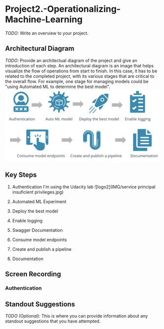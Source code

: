# Project2.-Operationalizing-Machine-Learning

*TODO:* Write an overview to your project.

## Architectural Diagram
*TODO*: Provide an architectual diagram of the project and give an introduction of each step. An architectural diagram is an image that helps visualize the flow of operations from start to finish. In this case, it has to be related to the completed project, with its various stages that are critical to the overall flow. For example, one stage for managing models could be "using Automated ML to determine the best model". 
![logo](IMG/architectur.png)  

## Key Steps

1. Authentication
   I'm using the Udacity lab
![logo2](IMG/service principal insuficient privileges.jpg)

3. Automated ML Experiment
4. Deploy the best model
5. Enable logging
6. Swagger Documentation
7. Consume model endpoints
8. Create and publish a pipeline
9. Documentation

## Screen Recording
### Authentication


## Standout Suggestions
*TODO (Optional):* This is where you can provide information about any standout suggestions that you have attempted.
